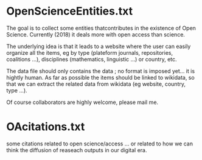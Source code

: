 # OpenScienceEntities.txt
The goal is to collect some entities thatcontributes in the existence of Open Science. Currently (2018) it deals more with open access than science. 

The underlying idea is that it leads to a website where the user can easily organize all the items, eg by type (plateform journals, repositories, coalitions ...), disciplines (mathematics, linguistic ...) or country, etc.

The data file should only contains the data ; no format is imposed yet... it is hightly human.
As far as possible the items should be linked to wikidata, so that we can extract the related data from wikidata (eg website, country, type ...).

Of course collaborators are highly welcome, please mail me.


# OAcitations.txt
some citations related to open science/access ... or related to how we can think the diffusion of reaseach outputs in our digital era.
